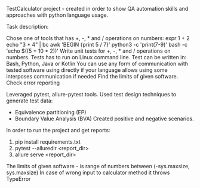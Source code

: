 TestCalculator project - created in order to show QA automation skills and approaches with python language usage.

Task description:

Chose one of tools that has +, -, * and / operations on numbers:
  expr 1 + 2
  echo "3 * 4" | bc
  awk 'BEGIN {print 5 / 7}'
  python3 -c 'print(7-9)'
  bash -c 'echo $((5 + 10 * 2))'
Write unit tests for +, -, * and / operations on numbers. Tests has to run on Linux command line. 
Test can be written in: Bash, Python, Java or Kotlin
You can use any form of communication with tested software
using directly if your language allows using some interposes communication if needed
Find the limits of given software. Check error reporting


Leveraged pytest, allure-pytest tools.
Used test design techniques to generate test data:
- Equivalence partitioning (EP)
- Boundary Value Analysis (BVA)
Created positive and negative scenarios.

In order to run the project and get reports:

1. pip install requirements.txt
2. pytest --alluredir <report_dir>
3. allure serve <report_dir>

The limits of given software - is range of numbers between (-sys.maxsize, sys.maxsize)
In case of wrong input to calculator method it throws TypeError